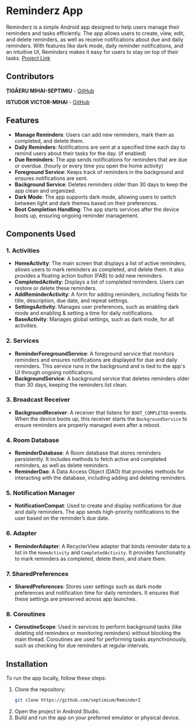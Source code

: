 # Reminderz App

Reminderz is a simple Android app designed to help users manage their reminders and tasks efficiently. The app allows users to create, view, edit, and delete reminders, as well as receive notifications about due and daily reminders. With features like dark mode, daily reminder notifications, and an intuitive UI, Reminderz makes it easy for users to stay on top of their tasks. [Project Link](https://github.com/septimium/ReminderZ)

## Contributors
**ȚIGĂERU MIHAI-SEPTIMIU** - [GitHub](https://github.com/septimium)

**ISTUDOR VICTOR-MIHAI** - [GitHub](https://github.com/istudormihai)

## Features

- **Manage Reminders**: Users can add new reminders, mark them as completed, and delete them.
- **Daily Reminders**: Notifications are sent at a specified time each day to remind users about their tasks for the day. (if enabled)
- **Due Reminders**: The app sends notifications for reminders that are due or overdue. (hourly or every time you open the home activity)
- **Foreground Service**: Keeps track of reminders in the background and ensures notifications are sent.
- **Background Service**: Deletes reminders older than 30 days to keep the app clean and organized.
- **Dark Mode**: The app supports dark mode, allowing users to switch between light and dark themes based on their preferences.
- **Boot Completion Handling**: The app starts services after the device boots up, ensuring ongoing reminder management.

## Components Used

### 1. **Activities**
   - **HomeActivity**: The main screen that displays a list of active reminders, allows users to mark reminders as completed, and delete them. It also provides a floating action button (FAB) to add new reminders.
   - **CompletedActivity**: Displays a list of completed reminders. Users can restore or delete these reminders.
   - **AddReminderActivity**: A form for adding reminders, including fields for title, description, due date, and repeat settings.
   - **SettingsActivity**: Manages user preferences, such as enabling dark mode and enabling & setting a time for daily notifications.
   - **BaseActivity**: Manages global settings, such as dark mode, for all activities.

### 2. **Services**
   - **ReminderForegroundService**: A foreground service that monitors reminders and ensures notifications are displayed for due and daily reminders. This service runs in the background and is tied to the app's UI through ongoing notifications.
   - **BackgroundService**: A background service that deletes reminders older than 30 days, keeping the reminders list clean.

### 3. **Broadcast Receiver**
   - **BackgroundReceiver**: A receiver that listens for `BOOT_COMPLETED` events. When the device boots up, this receiver starts the `BackgroundService` to ensure reminders are properly managed even after a reboot.

### 4. **Room Database**
   - **ReminderDatabase**: A Room database that stores reminders persistently. It includes methods to fetch active and completed reminders, as well as delete reminders.
   - **ReminderDao**: A Data Access Object (DAO) that provides methods for interacting with the database, including adding and deleting reminders.

### 5. **Notification Manager**
   - **NotificationCompat**: Used to create and display notifications for due and daily reminders. The app sends high-priority notifications to the user based on the reminder’s due date.

### 6. **Adapter**
   - **ReminderAdapter**: A RecyclerView adapter that binds reminder data to a list in the `HomeActivity` and `CompletedActivity`. It provides functionality to mark reminders as completed, delete them, and share them.

### 7. **SharedPreferences**
   - **SharedPreferences**: Stores user settings such as dark mode preferences and notification time for daily reminders. It ensures that these settings are preserved across app launches.

### 8. **Coroutines**
   - **CoroutineScope**: Used in services to perform background tasks (like deleting old reminders or monitoring reminders) without blocking the main thread. Coroutines are used for performing tasks asynchronously, such as checking for due reminders at regular intervals.

## Installation

To run the app locally, follow these steps:

1. Clone the repository:
   ```bash
   git clone https://github.com/septimium/ReminderZ
2. Open the project in Android Studio.
3. Build and run the app on your preferred emulator or physical device.

